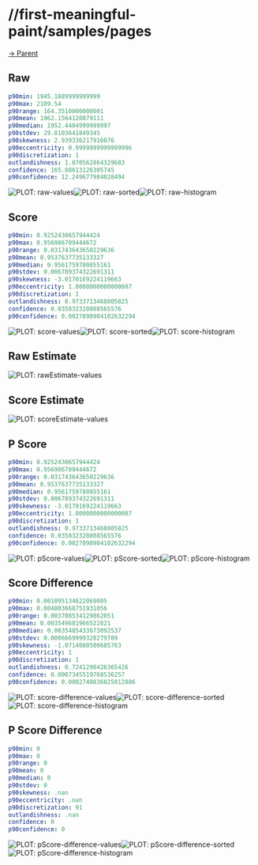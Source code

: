 
# //first-meaningful-paint/samples/pages

[→ Parent](../..)


## Raw


```yaml
p90min: 1945.1889999999999
p90max: 2109.54
p90range: 164.3510000000001
p90mean: 1962.1564120879111
p90median: 1952.4404999999997
p90stdev: 29.8103641849345
p90skewness: 2.939336217916076
p90eccentricity: 0.9999999999999996
p90discretization: 1
outlandishness: 1.070562864329683
confidence: 165.88613126305745
p90confidence: 12.249677984028494

```

![PLOT: raw-values](./raw/values.svg)![PLOT: raw-sorted](./raw/sorted.svg)![PLOT: raw-histogram](./raw/histogram.svg)
## Score


```yaml
p90min: 0.9252430657944424
p90max: 0.956986709444672
p90range: 0.031743643650229636
p90mean: 0.9537637735133327
p90median: 0.9561759780855161
p90stdev: 0.006789374322691311
p90skewness: -3.0170169224119663
p90eccentricity: 1.0000000000000007
p90discretization: 1
outlandishness: 0.9733713468805825
confidence: 0.035832320808565576
p90confidence: 0.0027898904102632294

```

![PLOT: score-values](./score/values.svg)![PLOT: score-sorted](./score/sorted.svg)![PLOT: score-histogram](./score/histogram.svg)
## Raw Estimate

![PLOT: rawEstimate-values](./rawEstimate/values.svg)
## Score Estimate

![PLOT: scoreEstimate-values](./scoreEstimate/values.svg)
## P Score


```yaml
p90min: 0.9252430657944424
p90max: 0.956986709444672
p90range: 0.031743643650229636
p90mean: 0.9537637735133327
p90median: 0.9561759780855161
p90stdev: 0.006789374322691311
p90skewness: -3.0170169224119663
p90eccentricity: 1.0000000000000007
p90discretization: 1
outlandishness: 0.9733713468805825
confidence: 0.035832320808565576
p90confidence: 0.0027898904102632294

```

![PLOT: pScore-values](./pScore/values.svg)![PLOT: pScore-sorted](./pScore/sorted.svg)![PLOT: pScore-histogram](./pScore/histogram.svg)
## Score Difference


```yaml
p90min: 0.001095134622069005
p90max: 0.004803668751931056
p90range: 0.003708534129862051
p90mean: 0.003549681966522821
p90median: 0.0035485433673092537
p90stdev: 0.0006669999328279789
p90skewness: -1.0714080500685763
p90eccentricity: 1
p90discretization: 1
outlandishness: 0.7241298426365426
confidence: 0.0007345519768536257
p90confidence: 0.0002740836825012886

```

![PLOT: score-difference-values](./score-difference/values.svg)![PLOT: score-difference-sorted](./score-difference/sorted.svg)![PLOT: score-difference-histogram](./score-difference/histogram.svg)
## P Score Difference


```yaml
p90min: 0
p90max: 0
p90range: 0
p90mean: 0
p90median: 0
p90stdev: 0
p90skewness: .nan
p90eccentricity: .nan
p90discretization: 91
outlandishness: .nan
confidence: 0
p90confidence: 0

```

![PLOT: pScore-difference-values](./pScore-difference/values.svg)![PLOT: pScore-difference-sorted](./pScore-difference/sorted.svg)![PLOT: pScore-difference-histogram](./pScore-difference/histogram.svg)